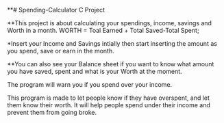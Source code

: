 **# Spending-Calculator
C Project

**This project is about calculating your spendings, income, savings and Worth in a month.
WORTH = Toal Earned + Total Saved-Total Spent;

*Insert your Income and Savings intially then start inserting the amount as you spend, save or earn in the month. 

**You can also see your Balance sheet if you want to know what amount you have saved, spent and what is your Worth at the moment.


The program will warn you if you spend over your income. 

This program is made to let people know if they have overspent, and let them know their worth. It will help people spend under their income and prevent them from going broke.
